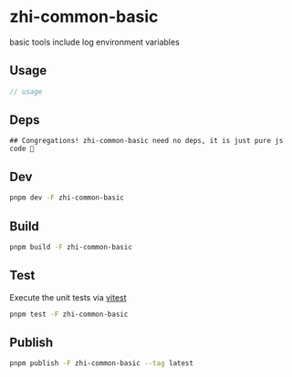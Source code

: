 # zhi-common-basic

basic tools include log environment variables

## Usage

```js
// usage
```

## Deps

```
## Congregations! zhi-common-basic need no deps, it is just pure js code 🎉
```

## Dev

```bash
pnpm dev -F zhi-common-basic
```

## Build

```bash
pnpm build -F zhi-common-basic
```

## Test

Execute the unit tests via [vitest](https://vitest.dev)

```bash
pnpm test -F zhi-common-basic
```

## Publish

```bash
pnpm publish -F zhi-common-basic --tag latest
```